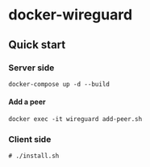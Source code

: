 # docker-wireguard

## Quick start
### Server side
```console
docker-compose up -d --build
```

#### Add a peer
```console
docker exec -it wireguard add-peer.sh
```

### Client side
```console
# ./install.sh
```
